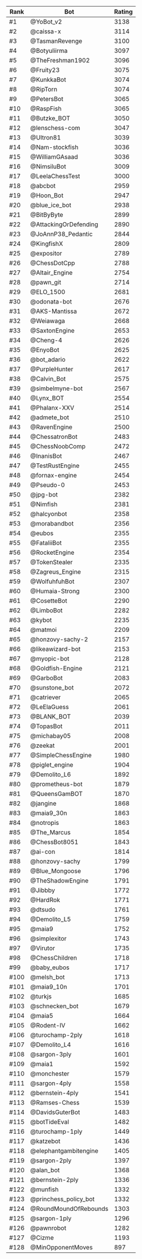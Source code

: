Rank|Bot|Rating
---|---|---
#1|@YoBot_v2|3138
#2|@caissa-x|3114
#3|@TasmanRevenge|3100
#4|@Botyuliirma|3097
#5|@TheFreshman1902|3096
#6|@Fruity23|3075
#7|@KunkkaBot|3074
#8|@RipTorn|3074
#9|@PetersBot|3065
#10|@RaspFish|3065
#11|@Butzke_BOT|3050
#12|@lenschess-com|3047
#13|@Ultron81|3039
#14|@Nam-stockfish|3036
#15|@WilliamGAsaad|3036
#16|@NimsiluBot|3009
#17|@LeelaChessTest|3000
#18|@abcbot|2959
#19|@Hoon_Bot|2947
#20|@blue_ice_bot|2938
#21|@BitByByte|2899
#22|@AttackingOrDefending|2890
#23|@JoAnnP38_Pedantic|2844
#24|@KingfishX|2809
#25|@expositor|2789
#26|@ChessDotCpp|2788
#27|@Altair_Engine|2754
#28|@pawn_git|2714
#29|@ELO_1500|2681
#30|@odonata-bot|2676
#31|@AKS-Mantissa|2672
#32|@Weiawaga|2668
#33|@SaxtonEngine|2653
#34|@Cheng-4|2626
#35|@EnyoBot|2625
#36|@bot_adario|2622
#37|@PurpleHunter|2617
#38|@Calvin_Bot|2575
#39|@simbelmyne-bot|2567
#40|@Lynx_BOT|2554
#41|@Phalanx-XXV|2514
#42|@admete_bot|2510
#43|@RavenEngine|2500
#44|@ChessatronBot|2483
#45|@ChessNoobComp|2472
#46|@InanisBot|2467
#47|@TestRustEngine|2455
#48|@fornax-engine|2454
#49|@Pseudo-0|2453
#50|@jpg-bot|2382
#51|@Nimfish|2381
#52|@halcyonbot|2358
#53|@morabandbot|2356
#54|@eubos|2355
#55|@FataliiBot|2355
#56|@RocketEngine|2354
#57|@TokenStealer|2335
#58|@Zagreus_Engine|2315
#59|@WolfuhfuhBot|2307
#60|@Humaia-Strong|2300
#61|@CosetteBot|2290
#62|@LimboBot|2282
#63|@kybot|2235
#64|@matmoi|2209
#65|@honzovy-sachy-2|2157
#66|@likeawizard-bot|2153
#67|@myopic-bot|2128
#68|@Goldfish-Engine|2121
#69|@GarboBot|2083
#70|@sunstone_bot|2072
#71|@catriever|2065
#72|@LeElaGuess|2061
#73|@BLANK_BOT|2039
#74|@TopasBot|2011
#75|@michabay05|2008
#76|@zeekat|2001
#77|@SimpleChessEngine|1980
#78|@piglet_engine|1904
#79|@Demolito_L6|1892
#80|@prometheus-bot|1879
#81|@QueensGamBOT|1870
#82|@jangine|1868
#83|@maia9_30n|1863
#84|@notropis|1863
#85|@The_Marcus|1854
#86|@ChessBot8051|1843
#87|@ai-con|1814
#88|@honzovy-sachy|1799
#89|@Blue_Mongoose|1796
#90|@TheShadowEngine|1791
#91|@Jibbby|1772
#92|@HardRok|1771
#93|@dtsudo|1761
#94|@Demolito_L5|1759
#95|@maia9|1752
#96|@simplexitor|1743
#97|@Virutor|1735
#98|@ChessChildren|1718
#99|@baby_eubos|1717
#100|@melsh_bot|1713
#101|@maia9_10n|1701
#102|@turkjs|1685
#103|@schnecken_bot|1679
#104|@maia5|1664
#105|@Rodent-IV|1662
#106|@turochamp-2ply|1618
#107|@Demolito_L4|1616
#108|@sargon-3ply|1601
#109|@maia1|1592
#110|@monchester|1579
#111|@sargon-4ply|1558
#112|@bernstein-4ply|1541
#113|@Ramses-Chess|1539
#114|@DavidsGuterBot|1483
#115|@botTideEval|1482
#116|@turochamp-1ply|1449
#117|@katzebot|1436
#118|@elephantgambitengine|1405
#119|@sargon-2ply|1397
#120|@alan_bot|1368
#121|@bernstein-2ply|1336
#122|@munfish|1332
#123|@princhess_policy_bot|1332
#124|@RoundMoundOfRebounds|1303
#125|@sargon-1ply|1296
#126|@pawnrobot|1282
#127|@Cizme|1193
#128|@MinOpponentMoves|897
